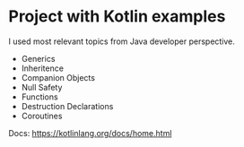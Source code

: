 # Project with Kotlin examples

I used most relevant topics from Java developer perspective.

* Generics
* Inheritence  
* Companion Objects
* Null Safety
* Functions
* Destruction Declarations
* Coroutines

Docs: https://kotlinlang.org/docs/home.html


